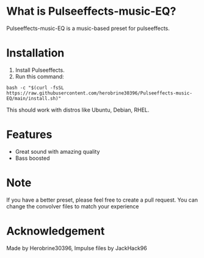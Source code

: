 # What is Pulseeffects-music-EQ?
Pulseeffects-music-EQ is a music-based preset for pulseeffects.

# Installation
1. Install Pulseeffects.
2. Run this command:
```
bash -c "$(curl -fsSL https://raw.githubusercontent.com/herobrine30396/Pulseeffects-music-EQ/main/install.sh)"
```
This should work with distros like Ubuntu, Debian, RHEL.

# Features
* Great sound with amazing quality
* Bass boosted

# Note
If you have a better preset, please feel free to create a pull request.
You can change the convolver files to match your experience

# Acknowledgement
Made by Herobrine30396, Impulse files by JackHack96
